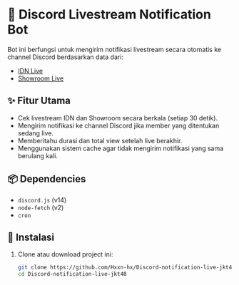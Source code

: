 # 📡 Discord Livestream Notification Bot

Bot ini berfungsi untuk mengirim notifikasi livestream secara otomatis ke channel Discord berdasarkan data dari:
- [IDN Live](https://www.idn.app/)
- [Showroom Live](https://www.showroom-live.com/)

## ✨ Fitur Utama
- Cek livestream IDN dan Showroom secara berkala (setiap 30 detik).
- Mengirim notifikasi ke channel Discord jika member yang ditentukan sedang live.
- Memberitahu durasi dan total view setelah live berakhir.
- Menggunakan sistem cache agar tidak mengirim notifikasi yang sama berulang kali.

## 📦 Dependencies
- `discord.js` (v14)
- `node-fetch` (v2)
- `cron`

## 📂 Instalasi

1. Clone atau download project ini:
   ```bash
   git clone https://github.com/Hxxn-hx/Discord-notification-live-jkt48.git
   cd Discord-notification-live-jkt48
